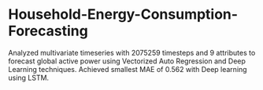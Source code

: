 # Household-Energy-Consumption-Forecasting
Analyzed multivariate timeseries with 2075259 timesteps and 9 attributes to forecast global active power using  Vectorized Auto Regression and Deep Learning techniques. 
Achieved smallest MAE of 0.562 with Deep learning using LSTM.
